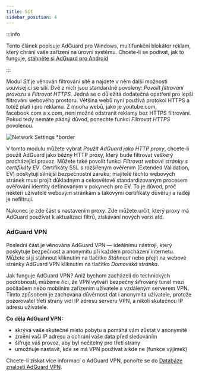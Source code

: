 ```yaml
---
title: Síť
sidebar_position: 4
---
```


:::info

Tento článek popisuje AdGuard pro Windows, multifunkční blokátor reklam, který chrání vaše zařízení na úrovni systému. Chcete-li se podívat, jak to funguje, [stáhněte si AdGuard pro Android](https://agrd.io/download-kb-adblock)

:::

Modul _Síť_ je věnován filtrování sítě a najdete v něm další možnosti související se sítí. Dvě z nich jsou standardně povoleny: _Povolit filtrování provozu_ a _Filtrovat HTTPS_. Jedná se o důležitá dodatečná opatření pro lepší filtrování webového prostoru. Většina webů nyní používá protokol HTTPS a totéž platí i pro reklamu. Z mnoha webů, jako je youtube.com, facebook.com a x.com, není možné odstranit reklamy bez HTTPS filtrování. Pokud tedy nemáte pádný důvod, ponechte funkci _Filtrovat HTTPS_ povolenou.

![Network Settings \*border](https://cdn.adtidy.org/content/kb/ad_blocker/windows/network/network_settings.png)

V tomto modulu můžete vybrat _Použít AdGuard jako HTTP proxy_, chcete-li použít AdGuard jako běžný HTTP proxy, který bude filtrovat veškerý procházející provoz. Můžete také povolit funkci _Filtrovat webové stránky s certifikáty EV_. Certifikáty SSL s rozšířeným ověřením (Extended Validation, EV) poskytují silnější bezpečnostní záruku; majitelé těchto webových stránek musí projít důkladným a celosvětově standardizovaným procesem ověřování identity definovaným v pokynech pro EV. To je důvod, proč někteří uživatelé webovým stránkám s takovými certifikáty důvěřují a raději je nefiltrují.

Nakonec je zde část s nastavením proxy. Zde můžete určit, který proxy má AdGuard používat k aktualizaci filtrů, získávání nových verzí atd.

### AdGuard VPN

Poslední část je věnována AdGuard VPN — ideálnímu nástroji, který poskytuje bezpečnost a anonymitu při každém procházení internetu. Můžete si ji stáhnout kliknutím na tlačítko _Stáhnout_ nebo přejít na webové stránky AdGuard VPN kliknutím na tlačítko _Domovská stránka_.

Jak funguje AdGuard VPN? Aniž bychom zacházeli do technických podrobností, můžeme říci, že VPN vytváří bezpečný šifrovaný tunel mezi počítačem nebo mobilním zařízením uživatele a vzdáleným serverem VPN. Tímto způsobem je zachována důvěrnost dat i anonymita uživatele, protože pozorovatel třetí strany vidí IP adresu serveru VPN, a nikoli skutečnou IP adresu uživatele.

**Co dělá AdGuard VPN:**

- skrývá vaše skutečné místo pobytu a pomáhá vám zůstat v anonymitě
- změní vaši IP adresu a ochrání vaše data před sledováním
- šifruje váš provoz, aby byl nečitelný pro třetí strany
- umožňuje nastavit, kde se má VPN používat a kde ne (funkce výjimek)

Chcete-li získat více informací o AdGuard VPN, ponořte se do [Databáze znalostí AdGuard VPN](https://adguard-vpn.com/kb/).
